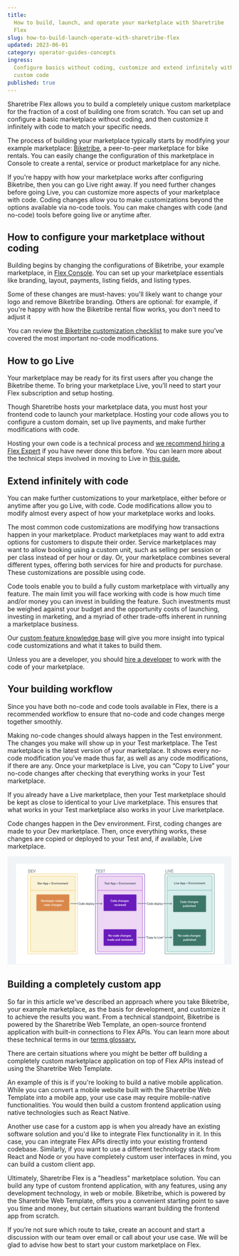 ```yaml
---
title:
  How to build, launch, and operate your marketplace with Sharetribe
  Flex
slug: how-to-build-launch-operate-with-sharetribe-flex
updated: 2023-06-01
category: operator-guides-concepts
ingress:
  Configure basics without coding, customize and extend infinitely with
  custom code
published: true
---
```


Sharetribe Flex allows you to build a completely unique custom
marketplace for the fraction of a cost of building one from scratch. You
can set up and configure a basic marketplace without coding, and then
customize it infinitely with code to match your specific needs.

The process of building your marketplace typically starts by modifying
your example marketplace:
[Biketribe](https://www.sharetribe.com/docs/introduction/introducing-template/),
a peer-to-peer marketplace for bike rentals. You can easily change the
configuration of this marketplace in Console to create a rental, service
or product marketplace for any niche.

If you're happy with how your marketplace works after configuring
Biketribe, then you can go Live right away. If you need further changes
before going Live, you can customize more aspects of your marketplace
with code. Coding changes allow you to make customizations beyond the
options available via no-code tools. You can make changes with code (and
no-code) tools before going live or anytime after.

## How to configure your marketplace without coding

Building begins by changing the configurations of Biketribe, your
example marketplace, in
[Flex Console](https://flex-console.sharetribe.com/). You can set up
your marketplace essentials like branding, layout, payments, listing
fields, and listing types.

Some of these changes are must-haves: you'll likely want to change your
logo and remove Biketribe branding. Others are optional: for example, if
you're happy with how the Biketribe rental flow works, you don't need to
adjust it

You can review
[the Biketribe customization checklist](https://www.sharetribe.com/docs/operator-guides/biketribe-configuration-checklist/)
to make sure you’ve covered the most important no-code modifications.

## How to go Live

Your marketplace may be ready for its first users after you change the
Biketribe theme. To bring your marketplace Live, you’ll need to start
your Flex subscription and setup hosting.

Though Sharetribe hosts your marketplace data, you must host your
frontend code to launch your marketplace. Hosting your code allows you
to configure a custom domain, set up live payments, and make further
modifications with code.

Hosting your own code is a technical process and
[we recommend hiring a Flex Expert](https://www.sharetribe.com/docs/operator-guides/how-to-hire-developer/)
if you have never done this before. You can learn more about the
technical steps involved in moving to Live in
[this guide.](https://www.sharetribe.com/docs/template/how-to-deploy-template-to-production/#deploying-to-production)

## Extend infinitely with code

You can make further customizations to your marketplace, either before
or anytime after you go Live, with code. Code modifications allow you to
modify almost every aspect of how your marketplace works and looks.

The most common code customizations are modifying how transactions
happen in your marketplace. Product marketplaces may want to add extra
options for customers to dispute their order. Service marketplaces may
want to allow booking using a custom unit, such as selling per session
or per class instead of per hour or day. Or, your marketplace combines
several different types, offering both services for hire and products
for purchase. These customizations are possible using code.

Code tools enable you to build a fully custom marketplace with virtually
any feature. The main limit you will face working with code is how much
time and/or money you can invest in building the feature. Such
investments must be weighed against your budget and the opportunity
costs of launching, investing in marketing, and a myriad of other
trade-offs inherent in running a marketplace business.

Our
[custom feature knowledge base](https://www.sharetribe.com/docs/operator-guides/feature-knowledge-base/)
will give you more insight into typical code customizations and what it
takes to build them.

Unless you are a developer, you should
[hire a developer](https://www.sharetribe.com/docs/operator-guides/how-to-hire-developer/)
to work with the code of your marketplace.

## Your building workflow

Since you have both no-code and code tools available in Flex, there is a
recommended workflow to ensure that no-code and code changes merge
together smoothly.

Making no-code changes should always happen in the Test environment. The
changes you make will show up in your Test marketplace. The Test
marketplace is the latest version of your marketplace. It shows every
no-code modification you’ve made thus far, as well as any code
modifications, if there are any. Once your marketplace is Live, you can
“Copy to Live” your no-code changes after checking that everything works
in your Test marketplace.

If you already have a Live marketplace, then your Test marketplace
should be kept as close to identical to your Live marketplace. This
ensures that what works in your Test marketplace also works in your Live
marketplace.

Code changes happen in the Dev environment. First, coding changes are
made to your Dev marketplace. Then, once everything works, these changes
are copied or deployed to your Test and, if available, Live marketplace.

![whimsical-environment_workflow](./whimsical-environment_workflow.png)

## Building a completely custom app

So far in this article we've described an approach where you take
Biketribe, your example marketplace, as the basis for development, and
customize it to achieve the results you want. From a technical
standpoint, Biketribe is powered by the Sharetribe Web Template, an
open-source frontend application with built-in connections to Flex APIs.
You can learn more about these technical terms in our
[terms glossary.](https://www.sharetribe.com/docs/operator-guides/concepts/#sharetribe-web-template)

There are certain situations where you might be better off building a
completely custom marketplace application on top of Flex APIs instead of
using the Sharetribe Web Template.

An example of this is if you're looking to build a native mobile
application. While you can convert a mobile website built with the
Sharetribe Web Template into a mobile app, your use case may require
mobile-native functionalities. You would then build a custom frontend
application using native technologies such as React Native.

Another use case for a custom app is when you already have an existing
software solution and you'd like to integrate Flex functionality in it.
In this case, you can integrate Flex APIs directly into your existing
frontend codebase. Similarly, if you want to use a different technology
stack from React and Node or you have completely custom user interfaces
in mind, you can build a custom client app.

Ultimately, Sharetribe Flex is a "headless" marketplace solution. You
can build any type of custom frontend application, with any features,
using any development technology, in web or mobile. Biketribe, which is
powered by the Sharetribe Web Template, offers you a convenient starting
point to save you time and money, but certain situations warrant
building the frontend app from scratch.

If you’re not sure which route to take, create an account and start a
discussion with our team over email or call about your use case. We will
be glad to advise how best to start your custom marketplace on Flex.
